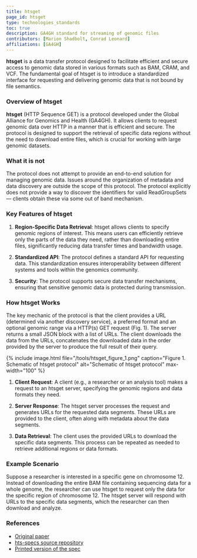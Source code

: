 ```yaml
---
title: htsget
page_id: htsget
type: technologies_standards
toc: true
description: GA4GH standard for streaming of genomic files
contributors: [Marion Shadbolt, Conrad Leonard]
affiliations: [GA4GH]
---
```


**htsget** is a data transfer protocol designed to facilitate efficient and secure access to genomic data stored in various formats such as BAM, CRAM, and VCF. The fundamental goal of htsget is to introduce a standardized interface for requesting and delivering genomic data that is not bound by file semantics.

### Overview of htsget

**htsget** (HTTP Sequence GET) is a protocol developed under the Global Alliance for Genomics and Health (GA4GH). It allows clients to request genomic data over HTTP in a manner that is efficient and secure. The protocol is designed to support the retrieval of specific data regions without the need to download entire files, which is crucial for working with large genomic datasets.

### What it is not
The protocol does not attempt to provide an end-to-end solution for managing genomic data. Issues around the organization of metadata and data discovery are outside the scope of this protocol. The protocol explicitly does not provide a way to discover the identifiers for valid ReadGroupSets — clients obtain these via some out of band mechanism.

### Key Features of htsget

1. **Region-Specific Data Retrieval**: htsget allows clients to specify genomic regions of interest. This means users can efficiently retrieve only the parts of the data they need, rather than downloading entire files, significantly reducing data transfer times and bandwidth usage.

2. **Standardized API**: The protocol defines a standard API for requesting data. This standardization ensures interoperability between different systems and tools within the genomics community.

3. **Security**: The protocol supports secure data transfer mechanisms, ensuring that sensitive genomic data is protected during transmission.

### How htsget Works

The key mechanic of the protocol is that the client provides a URL (determined via another discovery service), a preferred format and an optional genomic range via a HTTP(s) GET request (Fig. 1). The server returns a small JSON block with a list of URLs. The client downloads the data from the URLs, concatenates the downloaded data in the order provided by the server to produce the full result of their query.

{% include image.html file="/tools/htsget_figure_1.png" caption="Figure 1. Schematic of htsget protocol" alt="Schematic of htsget protocol" max-width="100" %}


1. **Client Request**: A client (e.g., a researcher or an analysis tool) makes a request to an htsget server, specifying the genomic regions and data formats they need.

2. **Server Response**: The htsget server processes the request and generates URLs for the requested data segments. These URLs are provided to the client, often along with metadata about the data segments.

3. **Data Retrieval**: The client uses the provided URLs to download the specific data segments. This process can be repeated as needed to retrieve additional regions or data formats.

### Example Scenario

Suppose a researcher is interested in a specific gene on chromosome 12. Instead of downloading the entire BAM file containing sequencing data for a whole genome, the researcher can use htsget to request only the data for the specific region of chromosome 12. The htsget server will respond with URLs to the specific data segments, which the researcher can then download and analyze.


### References
* [Original paper](https://doi.org/10.1093/bioinformatics/bty492)
* [hts-specs source repository](https://github.com/samtools/hts-specs)
* [Printed version of the spec](https://samtools.github.io/hts-specs/htsget.html)

